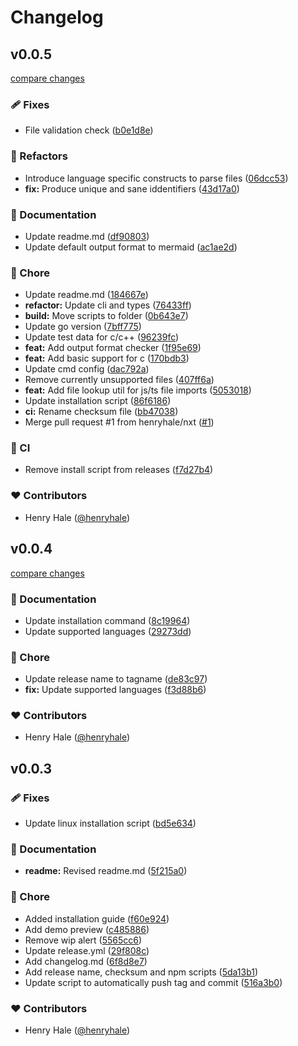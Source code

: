 # Changelog

## v0.0.5

[compare changes](https://github.com/henryhale/depgraph/compare/v0.0.4...v0.0.5)

### 🩹 Fixes

- File validation check ([b0e1d8e](https://github.com/henryhale/depgraph/commit/b0e1d8e))

### 💅 Refactors

- Introduce language specific constructs to parse files ([06dcc53](https://github.com/henryhale/depgraph/commit/06dcc53))
- **fix:** Produce unique and sane iddentifiers ([43d17a0](https://github.com/henryhale/depgraph/commit/43d17a0))

### 📖 Documentation

- Update readme.md ([df90803](https://github.com/henryhale/depgraph/commit/df90803))
- Update default output format to mermaid ([ac1ae2d](https://github.com/henryhale/depgraph/commit/ac1ae2d))

### 🏡 Chore

- Update readme.md ([184667e](https://github.com/henryhale/depgraph/commit/184667e))
- **refactor:** Update cli and types ([76433ff](https://github.com/henryhale/depgraph/commit/76433ff))
- **build:** Move scripts to folder ([0b643e7](https://github.com/henryhale/depgraph/commit/0b643e7))
- Update go version ([7bff775](https://github.com/henryhale/depgraph/commit/7bff775))
- Update test data for c/c++ ([96239fc](https://github.com/henryhale/depgraph/commit/96239fc))
- **feat:** Add output format checker ([1f95e69](https://github.com/henryhale/depgraph/commit/1f95e69))
- **feat:** Add basic support for c ([170bdb3](https://github.com/henryhale/depgraph/commit/170bdb3))
- Update cmd config ([dac792a](https://github.com/henryhale/depgraph/commit/dac792a))
- Remove currently unsupported files ([407ff6a](https://github.com/henryhale/depgraph/commit/407ff6a))
- **feat:** Add file lookup util for js/ts file imports ([5053018](https://github.com/henryhale/depgraph/commit/5053018))
- Update installation script ([86f6186](https://github.com/henryhale/depgraph/commit/86f6186))
- **ci:** Rename checksum file ([bb47038](https://github.com/henryhale/depgraph/commit/bb47038))
- Merge pull request #1 from henryhale/nxt ([#1](https://github.com/henryhale/depgraph/issues/1))

### 🤖 CI

- Remove install script from releases ([f7d27b4](https://github.com/henryhale/depgraph/commit/f7d27b4))

### ❤️ Contributors

- Henry Hale ([@henryhale](http://github.com/henryhale))

## v0.0.4

[compare changes](https://github.com/henryhale/depgraph/compare/v0.0.3...v0.0.4)

### 📖 Documentation

- Update installation command ([8c19964](https://github.com/henryhale/depgraph/commit/8c19964))
- Update supported languages ([29273dd](https://github.com/henryhale/depgraph/commit/29273dd))

### 🏡 Chore

- Update release name to tagname ([de83c97](https://github.com/henryhale/depgraph/commit/de83c97))
- **fix:** Update supported languages ([f3d88b6](https://github.com/henryhale/depgraph/commit/f3d88b6))

### ❤️ Contributors

- Henry Hale ([@henryhale](http://github.com/henryhale))

## v0.0.3


### 🩹 Fixes

- Update linux installation script ([bd5e634](https://github.com/henryhale/depgraph/commit/bd5e634))

### 📖 Documentation

- **readme:** Revised readme.md ([5f215a0](https://github.com/henryhale/depgraph/commit/5f215a0))

### 🏡 Chore

- Added installation guide ([f60e924](https://github.com/henryhale/depgraph/commit/f60e924))
- Add demo preview ([c485886](https://github.com/henryhale/depgraph/commit/c485886))
- Remove wip alert ([5565cc6](https://github.com/henryhale/depgraph/commit/5565cc6))
- Update release.yml ([29f808c](https://github.com/henryhale/depgraph/commit/29f808c))
- Add changelog.md ([6f8d8e7](https://github.com/henryhale/depgraph/commit/6f8d8e7))
- Add release name, checksum and npm scripts ([5da13b1](https://github.com/henryhale/depgraph/commit/5da13b1))
- Update script to automatically push tag and commit ([516a3b0](https://github.com/henryhale/depgraph/commit/516a3b0))

### ❤️ Contributors

- Henry Hale ([@henryhale](http://github.com/henryhale))

